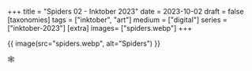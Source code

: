 +++
title = "Spiders 02 - Inktober 2023"
date = 2023-10-02
draft =  false
[taxonomies]
tags = ["inktober", "art"]
medium = ["digital"]
series = ["inktober-2023"]
[extra]
images= ["spiders.webp"]
+++

{{ image(src="spiders.webp", alt="Spiders") }}

🕸️
